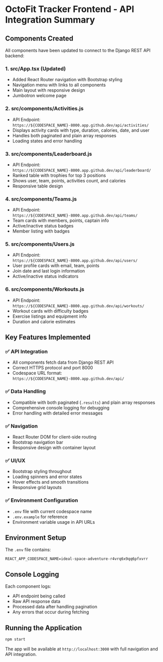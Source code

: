 # OctoFit Tracker Frontend - API Integration Summary

## Components Created

All components have been updated to connect to the Django REST API backend:

### 1. **src/App.tsx** (Updated)
- Added React Router navigation with Bootstrap styling
- Navigation menu with links to all components
- Main layout with responsive design
- Jumbotron welcome page

### 2. **src/components/Activities.js**
- API Endpoint: `https://${CODESPACE_NAME}-8000.app.github.dev/api/activities/`
- Displays activity cards with type, duration, calories, date, and user
- Handles both paginated and plain array responses
- Loading states and error handling

### 3. **src/components/Leaderboard.js**
- API Endpoint: `https://${CODESPACE_NAME}-8000.app.github.dev/api/leaderboard/`
- Ranked table with trophies for top 3 positions
- Shows user, team, points, activities count, and calories
- Responsive table design

### 4. **src/components/Teams.js**
- API Endpoint: `https://${CODESPACE_NAME}-8000.app.github.dev/api/teams/`
- Team cards with members, points, captain info
- Active/inactive status badges
- Member listing with badges

### 5. **src/components/Users.js**
- API Endpoint: `https://${CODESPACE_NAME}-8000.app.github.dev/api/users/`
- User profile cards with email, team, points
- Join date and last login information
- Active/inactive status indicators

### 6. **src/components/Workouts.js**
- API Endpoint: `https://${CODESPACE_NAME}-8000.app.github.dev/api/workouts/`
- Workout cards with difficulty badges
- Exercise listings and equipment info
- Duration and calorie estimates

## Key Features Implemented

### ✅ API Integration
- All components fetch data from Django REST API
- Correct HTTPS protocol and port 8000
- Codespace URL format: `https://${CODESPACE_NAME}-8000.app.github.dev/api/`

### ✅ Data Handling
- Compatible with both paginated (`.results`) and plain array responses
- Comprehensive console logging for debugging
- Error handling with detailed error messages

### ✅ Navigation
- React Router DOM for client-side routing
- Bootstrap navigation bar
- Responsive design with container layout

### ✅ UI/UX
- Bootstrap styling throughout
- Loading spinners and error states
- Hover effects and smooth transitions
- Responsive grid layouts

### ✅ Environment Configuration
- `.env` file with current codespace name
- `.env.example` for reference
- Environment variable usage in API URLs

## Environment Setup

The `.env` file contains:
```
REACT_APP_CODESPACE_NAME=ideal-space-adventure-r4vrq6x9qq6pfxvrr
```

## Console Logging

Each component logs:
- API endpoint being called
- Raw API response data
- Processed data after handling pagination
- Any errors that occur during fetching

## Running the Application

```bash
npm start
```

The app will be available at `http://localhost:3000` with full navigation and API integration.